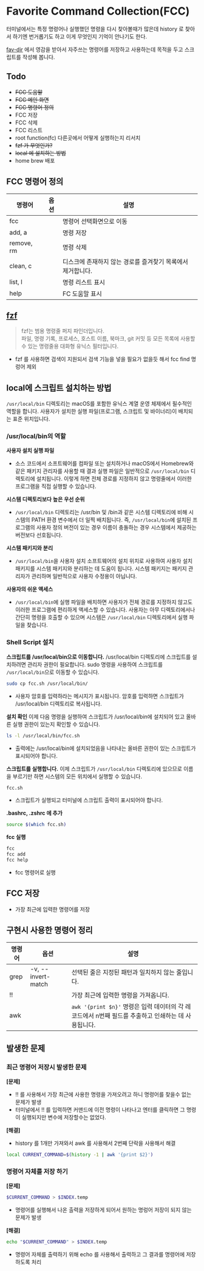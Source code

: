 # Favorite Command Collection(FCC)
터미널에서는 특정 명령어나 실행했던 명령을 다시 찾아볼때가 많은데 history 로 찾아서 하기엔 번거롭기도 하고 이게 무엇인지 기억이 안나기도 한다.

[fav-dir](https://github.com/johngrib/fav-dir/tree/master) 에서 영감을 받아서 자주쓰는 명령어를 저장하고 사용하는데 목적을 두고 스크립트를 작성해 봅니다.

## Todo
- ~~FCC 도움말~~
- ~~FCC 메인 화면~~
- ~~FCC 명령어 정의~~
- FCC 저장
- FCC 삭제
- FCC 리스트
- root function(fc) 다른곳에서 어떻게 실행하는지 리서치
- ~~fzf 가 무엇인가?~~
- ~~local 에 설치하는 방법~~
- home brew 배포

## FCC 명령어 정의
명령어 | 옵션 | 설명
--- | --- | ---
fcc | | 명령어 선택화면으로 이동
add, a | | 명령 저장
remove, rm | | 명령 삭제
clean, c | | 디스크에 존재하지 않는 경로를 즐겨찾기 목록에서 제거합니다.
list, l | | 명령 리스트 표시
help | | FC 도움말 표시

## [fzf](https://github.com/junegunn/fzf)
> fzf는 범용 명령줄 퍼지 파인더입니다.<br>
파일, 명령 기록, 프로세스, 호스트 이름, 북마크, git 커밋 등 모든 목록에 사용할 수 있는 명령줄용 대화형 유닉스 필터입니다.

- fzf 를 사용하면 검색이 지원되서 검색 기능을 넣을 필요가 없을듯 해서 fcc find 명렁어 제외

## local에 스크립트 설치하는 방법
`/usr/local/bin` 디렉토리는 macOS를 포함한 유닉스 계열 운영 체제에서 필수적인 역할을 합니다. 사용자가 설치한 실행 파일(프로그램, 스크립트 및 바이너리)이 배치되는 표준 위치입니다.

### /usr/local/bin의 역할
**사용자 설치 실행 파일** 
- 소스 코드에서 소프트웨어를 컴파일 또는 설치하거나 macOS에서 Homebrew와 같은 패키지 관리자를 사용할 때 결과 실행 파일은 일반적으로 `/usr/local/bin` 디렉토리에 설치됩니다. 이렇게 하면 전체 경로를 지정하지 않고 명령줄에서 이러한 프로그램을 직접 실행할 수 있습니다.

**시스템 디렉토리보다 높은 우선 순위**
- `/usr/local/bin` 디렉토리는 /usr/bin 및 /bin과 같은 시스템 디렉토리에 비해 시스템의 PATH 환경 변수에서 더 일찍 배치됩니다. 즉, `/usr/local/bin`에 설치된 프로그램의 사용자 정의 버전이 있는 경우 이름이 충돌하는 경우 시스템에서 제공하는 버전보다 선호됩니다.

**시스템 패키지와 분리**
- `/usr/local/bin`을 사용자 설치 소프트웨어의 설치 위치로 사용하여 사용자 설치 패키지를 시스템 패키지와 분리하는 데 도움이 됩니다. 시스템 패키지는 패키지 관리자가 관리하며 일반적으로 사용자 수정용이 아닙니다.

**사용자의 쉬운 액세스**
- `/usr/local/bin`에 실행 파일을 배치하면 사용자가 전체 경로를 지정하지 않고도 이러한 프로그램에 편리하게 액세스할 수 있습니다. 사용자는 아무 디렉토리에서나 간단히 명령을 호출할 수 있으며 시스템은 `/usr/local/bin` 디렉토리에서 실행 파일을 찾습니다.

### Shell Script 설치
**스크립트를 /usr/local/bin으로 이동합니다.**
/usr/local/bin 디렉토리에 스크립트를 설치하려면 관리자 권한이 필요합니다. sudo 명령을 사용하여 스크립트를 `/usr/local/bin`으로 이동할 수 있습니다.


```bash
sudo cp fcc.sh /usr/local/bin/
```
- 사용자 암호를 입력하라는 메시지가 표시됩니다. 암호를 입력하면 스크립트가 /usr/local/bin 디렉토리로 복사됩니다.


**설치 확인**
이제 다음 명령을 실행하여 스크립트가 /usr/local/bin에 설치되어 있고 올바른 실행 권한이 있는지 확인할 수 있습니다.

```bash
ls -l /usr/local/bin/fcc.sh
```
- 출력에는 /usr/local/bin에 설치되었음을 나타내는 올바른 권한이 있는 스크립트가 표시되어야 합니다.


**스크립트를 실행합니다.**
이제 스크립트가 `/usr/local/bin` 디렉토리에 있으므로 이름을 부르기만 하면 시스템의 모든 위치에서 실행할 수 있습니다.

```bash
fcc.sh
```
- 스크립트가 실행되고 터미널에 스크립트 출력이 표시되어야 합니다.

**.bashrc, .zshrc 에 추가**
```bash
source $(which fcc.sh)
```

**fcc 실행**
```bash
fcc
fcc add
fcc help
```
- fcc 명령어로 실행

## FCC 저장
- 가장 최근에 입력한 명령어를 저장

## 구현시 사용한 명령어 정리

명령어 | 옵션 | 설명
--- | --- | ---
grep | -v, --invert-match | 선택된 줄은 지정된 패턴과 일치하지 않는 줄입니다.
!! | | 가장 최근에 입력한 명령을 가져옵니다.
awk | | `awk '{print $n}'` 명령은 입력 데이터의 각 레코드에서 n번째 필드를 추출하고 인쇄하는 데 사용됩니다.


## 발생한 문제

### 최근 명령어 저장시 발생한 문제
**[문제]**

- !! 를 사용해서 가장 최근에 사용한 명령을 가져오려고 하니 명령어를 찾을수 없는 문제가 발생
- 터미널에서 !! 를 입력하면 커맨드에 이전 명령이 나타나고 엔터를 클릭하면 그 명령이 실행되지만 변수에 저장할수는 없었다.

**[해결]**

- history 를 1개만 가져와서 awk 를 사용해서 2번째 단락을 사용해서 해결
```bash
local CURRENT_COMMAND=$(history -1 | awk '{print $2}')
```

### 명령어 자체를 저장 하기
**[문제]**

```bash
$CURRENT_COMMAND > $INDEX.temp
```
- 명령어를 실행해서 나온 출력을 저장하게 되어서 원하는 명렁어 저장이 되지 않는 문제가 발생

**[해결]**

```bash
echo "$CURRENT_COMMAND" > $INDEX.temp
```
- 명령어 자체를 출력하기 위해 echo 를 사용해서 출력하고 그 결과를 명령어에 저장 하도록 처리